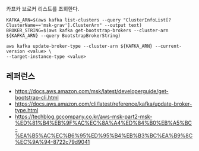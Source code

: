 카프카 브로커 리스트를 조회한다.
```
KAFKA_ARN=$(aws kafka list-clusters --query "ClusterInfoList[?ClusterName=='msk-grav'].ClusterArn" --output text)
BROKER_STRING=$(aws kafka get-bootstrap-brokers --cluster-arn ${KAFKA_ARN} --query BootstrapBrokerString)
```

```
aws kafka update-broker-type --cluster-arn ${KAFKA_ARN} --current-version <value> \
--target-instance-type <value>
```



## 레퍼런스 ##

* https://docs.aws.amazon.com/msk/latest/developerguide/get-bootstrap-cli.html
* https://docs.aws.amazon.com/cli/latest/reference/kafka/update-broker-type.html
* https://techblog.gccompany.co.kr/aws-msk-part2-msk-%ED%81%B4%EB%9F%AC%EC%8A%A4%ED%84%B0%EB%A5%BC-%EA%B5%AC%EC%B6%95%ED%95%B4%EB%B3%BC%EA%B9%8C%EC%9A%94-8722c79d9041
